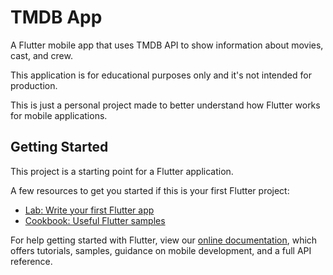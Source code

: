 # TMDB App

A Flutter mobile app that uses TMDB API to show information about movies, cast, and crew.

This application is for educational purposes only and it's not intended for production.

This is just a personal project made to better understand how Flutter works for mobile applications.

## Getting Started

This project is a starting point for a Flutter application.

A few resources to get you started if this is your first Flutter project:

- [Lab: Write your first Flutter app](https://flutter.dev/docs/get-started/codelab)
- [Cookbook: Useful Flutter samples](https://flutter.dev/docs/cookbook)

For help getting started with Flutter, view our
[online documentation](https://flutter.dev/docs), which offers tutorials,
samples, guidance on mobile development, and a full API reference.
